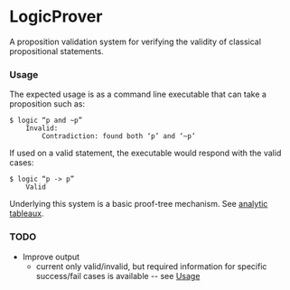 LogicProver
===========

A proposition validation system for verifying the validity of classical propositional statements. 

### Usage

The expected usage is as a command line executable that can take a proposition such as:

```
$ logic “p and ~p”
    Invalid:
        Contradiction: found both ‘p’ and ‘~p’
```

If used on a valid statement, the executable would respond with the valid cases:

```
$ logic “p -> p”
    Valid
```

Underlying this system is a basic proof-tree mechanism. See [analytic tableaux](http://en.wikipedia.org/wiki/Method_of_analytic_tableaux).

### TODO

* Improve output 
    * current only valid/invalid, but required information for specific success/fail cases is available -- see [Usage](Usage)
